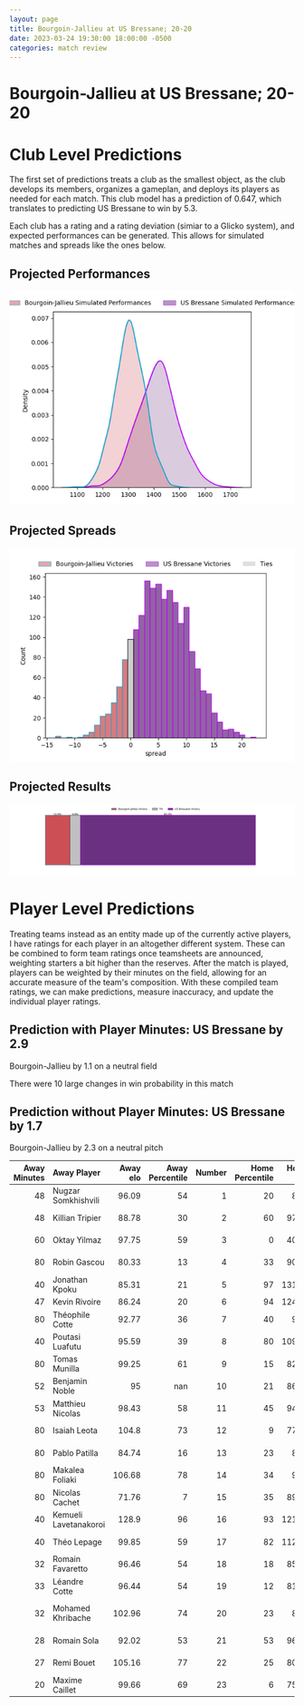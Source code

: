 ```yaml
---  
layout: page  
title: Bourgoin-Jallieu at US Bressane; 20-20  
date: 2023-03-24 19:30:00 18:00:00 -0500  
categories: match review  
---
```

# Bourgoin-Jallieu at US Bressane; 20-20

# Club Level Predictions


The first set of predictions treats a club as the smallest object, as the club develops its members, organizes a gameplan, and deploys its players as needed for each match. This club model has a prediction of 0.647, which translates to predicting US Bressane to win by 5.3.

Each club has a rating and a rating deviation (simiar to a Glicko system), and expected performances can be generated. This allows for simulated matches and spreads like the ones below.
## Projected Performances


![Projected Performances](plots/performances_2023-03-24-USBressane-Bourgoin-Jallieu.png)
## Projected Spreads


![Projected Spreads](plots/spreads_2023-03-24-USBressane-Bourgoin-Jallieu.png)
## Projected Results


![Projected Results](plots/resultbar_2023-03-24-USBressane-Bourgoin-Jallieu.png)
# Player Level Predictions


Treating teams instead as an entity made up of the currently active players, I have ratings for each player in an altogether different system. These can be combined to form team ratings once teamsheets are announced, weighting starters a bit higher than the reserves. After the match is played, players can be weighted by their minutes on the field, allowing for an accurate measure of the team's composition. With these compiled team ratings, we can make predictions, measure inaccuracy, and update the individual player ratings.
## Prediction with Player Minutes: US Bressane by 2.9


Bourgoin-Jallieu by 1.1 on a neutral field

There were 10 large changes in win probability in this match
## Prediction without Player Minutes: US Bressane by 1.7


Bourgoin-Jallieu by 2.3 on a neutral pitch



|   Away Minutes | Away Player           |   Away elo |   Away Percentile |   Number |   Home Percentile |   Home elo | Home Player            |   Home Minutes |
|---------------:|:----------------------|-----------:|------------------:|---------:|------------------:|-----------:|:-----------------------|---------------:|
|             48 | Nugzar Somkhishvili   |      96.09 |                54 |        1 |                20 |      86.7  | Teo Bordenave          |             40 |
|             48 | Killian Tripier       |      88.78 |                30 |        2 |                60 |      97.82 | Sione Anga'aelangi     |             40 |
|             60 | Oktay Yilmaz          |      97.75 |                59 |        3 |                 0 |      40.09 | Erich de Jager         |             40 |
|             80 | Robin Gascou          |      80.33 |                13 |        4 |                33 |      90.54 | Monty Leverstein       |             80 |
|             40 | Jonathan Kpoku        |      85.31 |                21 |        5 |                97 |     131.28 | Cyril Veyret           |             51 |
|             47 | Kevin Rivoire         |      86.24 |                20 |        6 |                94 |     124.51 | Lucas Lyons            |             60 |
|             80 | Théophile Cotte       |      92.77 |                36 |        7 |                40 |      91.9  | Loïc Baradel           |             79 |
|             40 | Poutasi Luafutu       |      95.59 |                39 |        8 |                80 |     109.02 | Wael May               |             80 |
|             80 | Tomas Munilla         |      99.25 |                61 |        9 |                15 |      82.96 | Robin Graulle          |             28 |
|             52 | Benjamin Noble        |      95    |               nan |       10 |                21 |      86.13 | Christian Lacombe      |             80 |
|             53 | Matthieu Nicolas      |      98.43 |                58 |       11 |                45 |      94.12 | Kavekini Tabu          |             80 |
|             80 | Isaiah Leota          |     104.8  |                73 |       12 |                 9 |      77.15 | Maile Mamao            |             80 |
|             80 | Pablo Patilla         |      84.74 |                16 |       13 |                23 |      85.9  | Benjamin Doy           |             40 |
|             80 | Makalea Foliaki       |     106.68 |                78 |       14 |                34 |      90.6  | Élie De Fleurian       |             80 |
|             80 | Nicolas Cachet        |      71.76 |                 7 |       15 |                35 |      89.98 | Audric Sanlaville      |             80 |
|             40 | Kemueli Lavetanakoroi |     128.9  |                96 |       16 |                93 |     121.06 | Nicolas Faure          |             52 |
|             40 | Théo Lepage           |      99.85 |                59 |       17 |                82 |     112.99 | Sebastian Poet         |             40 |
|             32 | Romain Favaretto      |      96.46 |                54 |       18 |                18 |      85.58 | Clément Jullien        |             40 |
|             33 | Léandre Cotte         |      96.44 |                54 |       19 |                12 |      81.53 | Vazha Kapanadze        |             40 |
|             32 | Mohamed Khribache     |     102.96 |                74 |       20 |                23 |      87.9  | Willem Johannes Harmse |             40 |
|             28 | Romain Sola           |      92.02 |                53 |       21 |                53 |      96.67 | Koen Bloemen           |             29 |
|             27 | Remi Bouet            |     105.16 |                77 |       22 |                25 |      80.78 | Nicolas Tachat         |             20 |
|             20 | Maxime Caillet        |      99.66 |                69 |       23 |                 6 |      75.06 | Dimitri Jean Etienne   |              1 |

